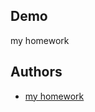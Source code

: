 
## Demo

my homework
## Authors

- [my homework](Lamimohammed.github.io/my-homework-lami/html1.html)
